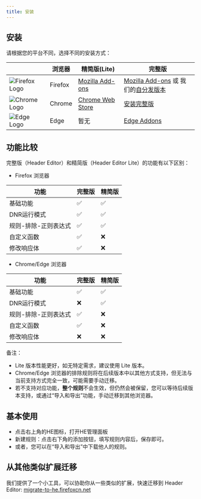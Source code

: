```yaml
---
title: 安装
---
```


## 安装

请根据您的平台不同，选择不同的安装方式：

| | 浏览器 | 精简版(Lite) | 完整版 |
| --- | --- | --- | --- |
| ![Firefox Logo](https://cdnjs.cloudflare.com/ajax/libs/browser-logos/75.0.1/firefox/firefox_16x16.png) | Firefox | [Mozilla Add-ons](https://addons.mozilla.org/zh-CN/firefox/addon/header-editor-lite/) | [Mozilla Add-ons](https://addons.mozilla.org/zh-CN/firefox/addon/header-editor/) 或 我们的[自分发版本](https://github.com/FirefoxBar/HeaderEditor/releases) |
| ![Chrome Logo](https://cdnjs.cloudflare.com/ajax/libs/browser-logos/75.0.1/chrome/chrome_16x16.png) | Chrome | [Chrome Web Store](https://chrome.google.com/webstore/detail/header-editor/eningockdidmgiojffjmkdblpjocbhgh) | [安装完整版](./install-full-version) |
| ![Edge Logo](https://cdnjs.cloudflare.com/ajax/libs/browser-logos/75.0.1/edge/edge_16x16.png) | Edge | 暂无 | [Edge Addons](https://microsoftedge.microsoft.com/addons/detail/header-editor/afopnekiinpekooejpchnkgfffaeceko) |

## 功能比较

完整版（Header Editor）和精简版（Header Editor Lite）的功能有以下区别：

* Firefox 浏览器

| 功能 | 完整版 | 精简版 |
| --- | --- | --- |
| 基础功能 | ✅ | ✅ |
| DNR运行模式 | ✅ | ✅ |
| 规则-排除-正则表达式 | ✅ | ✅ |
| 自定义函数 | ✅ | ❌ |
| 修改响应体 | ✅ | ❌ |

* Chrome/Edge 浏览器

| 功能 | 完整版 | 精简版 |
| --- | --- | --- |
| 基础功能 | ✅ | ✅ |
| DNR运行模式 | ❌ | ✅ |
| 规则-排除-正则表达式 | ✅ | ❌ |
| 自定义函数 | ✅ | ❌ |
| 修改响应体 | ❌ | ❌ |

备注：
* Lite 版本性能更好，如无特定需求，建议使用 Lite 版本。
* Chrome/Edge 浏览器的排除规则将在后续版本中以其他方式支持，但无法与当前支持方式完全一致，可能需要手动迁移。
* 若不支持对应功能，**整个规则**不会生效，但仍然会被保留，您可以等待后续版本支持，或通过“导入和导出”功能，手动迁移到其他浏览器。

## 基本使用

* 点击右上角的HE图标，打开HE管理面板
* 新建规则：点击右下角的添加按钮，填写规则内容后，保存即可。
* 或者，您可以在“导入和导出”中下载他人的规则。

## 从其他类似扩展迁移

我们提供了一个小工具，可以协助你从一些类似的扩展，快速迁移到 Header Editor: [migrate-to-he.firefoxcn.net](https://migrate-to-he.firefoxcn.net/)
